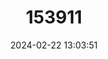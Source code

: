 ---
title: "153911"
category: "Orconectes pagei"
draft: false
date: 2024-02-22 13:03:51
languages:
  English: ["Mottled Crayfish"]
---